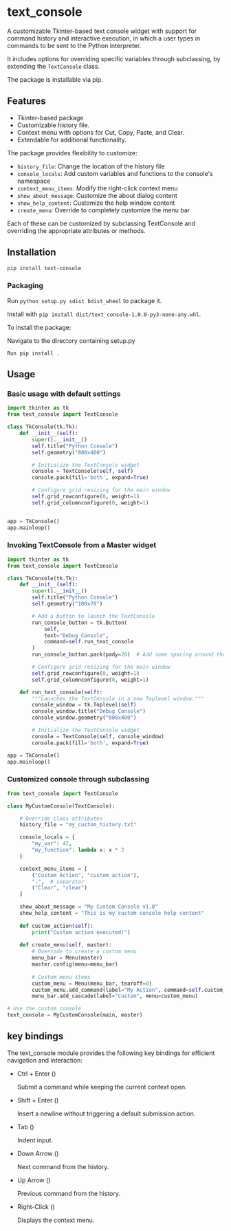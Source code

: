 # text_console

A customizable Tkinter-based text console widget with support for command history and interactive execution, in which a user types in commands to be sent to the Python interpreter.

It includes options for overriding specific variables through subclassing, by extending the `TextConsole` class.

The package is installable via pip.

## Features

- Tkinter-based package
- Customizable history file.
- Context menu with options for Cut, Copy, Paste, and Clear.
- Extendable for additional functionality.

The package provides flexibility to customize:

- `history_file`: Change the location of the history file
- `console_locals`: Add custom variables and functions to the console's namespace
- `context_menu_items`: Modify the right-click context menu
- `show_about_message`: Customize the about dialog content
- `show_help_content`: Customize the help window content
- `create_menu`: Override to completely customize the menu bar

Each of these can be customized by subclassing TextConsole and overriding the appropriate attributes or methods.

## Installation

```bash
pip install text-console
```

### Packaging

Run `python setup.py sdist bdist_wheel` to package it.

Install with `pip install dist/text_console-1.0.0-py3-none-any.whl`.

To install the package:

Navigate to the directory containing setup.py

```
Run pip install .
```

## Usage

### Basic usage with default settings

```python
import tkinter as tk
from text_console import TextConsole

class TkConsole(tk.Tk):
    def __init__(self):
        super().__init__()
        self.title("Python Console")
        self.geometry("800x400")

        # Initialize the TextConsole widget
        console = TextConsole(self, self)
        console.pack(fill='both', expand=True)

        # Configure grid resizing for the main window
        self.grid_rowconfigure(0, weight=1)
        self.grid_columnconfigure(0, weight=1)


app = TkConsole()
app.mainloop()
```

### Invoking TextConsole from a Master widget

```python
import tkinter as tk
from text_console import TextConsole

class TkConsole(tk.Tk):
    def __init__(self):
        super().__init__()
        self.title("Python Console")
        self.geometry("100x70")

        # Add a button to launch the TextConsole
        run_console_button = tk.Button(
            self, 
            text="Debug Console", 
            command=self.run_text_console
        )
        run_console_button.pack(pady=20)  # Add some spacing around the button

        # Configure grid resizing for the main window
        self.grid_rowconfigure(0, weight=1)
        self.grid_columnconfigure(0, weight=1)

    def run_text_console(self):
        """Launches the TextConsole in a new Toplevel window."""
        console_window = tk.Toplevel(self)
        console_window.title("Debug Console")
        console_window.geometry("800x400")

        # Initialize the TextConsole widget
        console = TextConsole(self, console_window)
        console.pack(fill='both', expand=True)

app = TkConsole()
app.mainloop()
```

### Customized console through subclassing

```python
from text_console import TextConsole

class MyCustomConsole(TextConsole):

    # Override class attributes
    history_file = "my_custom_history.txt"

    console_locals = {
        "my_var": 42,
        "my_function": lambda x: x * 2
    }

    context_menu_items = [
        ("Custom Action", "custom_action"),
        "-",  # separator
        ("Clear", "clear")
    ]

    show_about_message = "My Custom Console v1.0"
    show_help_content = "This is my custom console help content"
    
    def custom_action(self):
        print("Custom action executed!")
    
    def create_menu(self, master):
        # Override to create a custom menu
        menu_bar = Menu(master)
        master.config(menu=menu_bar)
        
        # Custom menu items
        custom_menu = Menu(menu_bar, tearoff=0)
        custom_menu.add_command(label="My Action", command=self.custom_action)
        menu_bar.add_cascade(label="Custom", menu=custom_menu)

# Use the custom console
text_console = MyCustomConsole(main, master)
```

## key bindings

The text_console module provides the following key bindings for efficient navigation and interaction:

- Ctrl + Enter (<Control-Return>)

  Submit a command while keeping the current context open.

- Shift + Enter (<Shift-Return>)

  Insert a newline without triggering a default submission action.

- Tab (<Tab>)

  Indent input.

- Down Arrow (<Down>)

  Next command from the history.

- Up Arrow (<Up>)

  Previous command from the history.

- Right-Click (<Button-3>)

  Displays the context menu.
